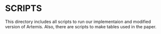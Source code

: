 SCRIPTS
============
This directory includes all scripts to run our implementaion and modified version of Artemis.
Also, there are scripts to make tables used in the paper.

